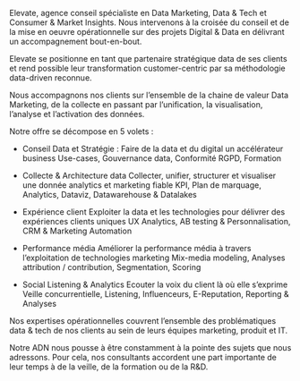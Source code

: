 Elevate, agence conseil spécialiste en Data Marketing, Data & Tech et Consumer & Market Insights. Nous intervenons à la croisée du conseil et de la mise en oeuvre opérationnelle sur des projets Digital & Data en délivrant un accompagnement bout-en-bout.

Elevate se positionne en tant que partenaire stratégique data de ses clients et rend possible leur transformation customer-centric par sa méthodologie data-driven reconnue.

Nous accompagnons nos clients sur l’ensemble de la chaine de valeur Data Marketing, de la collecte en passant par l’unification, la visualisation, l’analyse et l’activation des données.

Notre offre se décompose en 5 volets : 

* Conseil Data et Stratégie : 
Faire de la data et du digital un accélérateur business
Use-cases, Gouvernance data, Conformité RGPD, Formation

* Collecte & Architecture data
Collecter, unifier, structurer et visualiser une donnée analytics et marketing fiable
KPI, Plan de marquage, Analytics, Dataviz, Datawarehouse & Datalakes

* Expérience client 
Exploiter la data et les technologies pour délivrer des expériences clients uniques
UX Analytics, AB testing & Personnalisation, CRM & Marketing Automation

* Performance média 
Améliorer la performance média à travers l’exploitation de technologies marketing
Mix-media modeling, Analyses attribution / contribution, Segmentation, Scoring

* Social Listening & Analytics
Ecouter la voix du client là où elle s’exprime 
Veille concurrentielle, Listening, Influenceurs, E-Reputation, Reporting & Analyses

Nos expertises opérationnelles couvrent l’ensemble des problématiques data & tech de nos clients au sein de leurs équipes marketing, produit et IT. 

Notre ADN nous pousse à être constamment à la pointe des sujets que nous adressons. 
Pour cela, nos consultants accordent une part importante de leur temps à de la veille, de la formation ou de la R&D.
